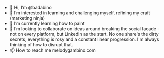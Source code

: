 - 👋 Hi, I’m @badabino
- 👀 I’m interested in learning and challenging myself, refining my craft (marketing ninja)
- 🌱 I’m currently learning how to paint
- 💞️ I’m looking to collaborate on ideas around breaking the social facade - not on every platform, but LinkedIn as the start. No one share's the dirty secrets, everything is rosy and a constant linear progression. I'm always thinking of how to disrupt that.
- 📫 How to reach me melodygambino.com

<!---
badabino/badabino is a ✨ special ✨ repository because its `README.md` (this file) appears on your GitHub profile.
You can click the Preview link to take a look at your changes.
--->
